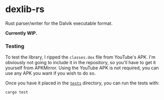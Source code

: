 # dexlib-rs

Rust parser/writer for the Dalvik executable format.

**Currently WIP.**

### Testing

To test the library, I ripped the `classes.dex` file from YouTube's APK.
I'm obviously not going to include it in the repository, so you'll have to get it yourself from APKMirror.
Using the YouTube APK is not required, you can use any APK you want if you wish to do so.

Once you have it placed in the [`tests`](./tests/) directory, you can run the tests with:

```
cargo test
```
